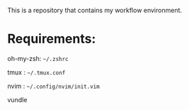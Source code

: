 This is a repository that contains my workflow environment.

# Requirements:
  oh-my-zsh: `~/.zshrc`
  
  tmux : `~/.tmux.conf`
  
  nvim : `~/.config/nvim/init.vim`
  
  vundle

